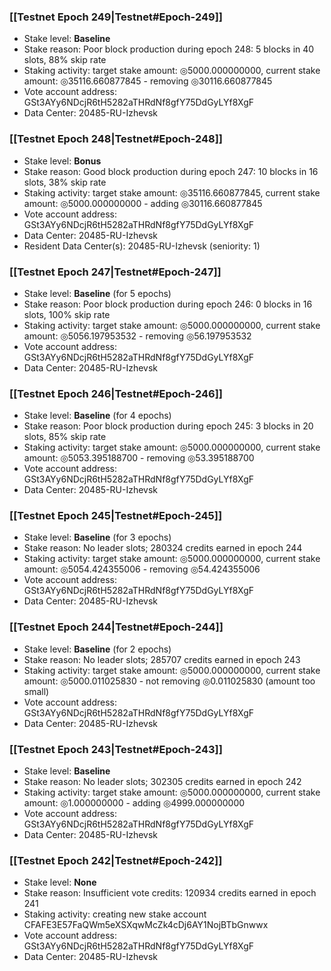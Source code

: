 ### [[Testnet Epoch 249|Testnet#Epoch-249]]
* Stake level: **Baseline**
* Stake reason: Poor block production during epoch 248: 5 blocks in 40 slots, 88% skip rate
* Staking activity: target stake amount: ◎5000.000000000, current stake amount: ◎35116.660877845 - removing ◎30116.660877845
* Vote account address: GSt3AYy6NDcjR6tH5282aTHRdNf8gfY75DdGyLYf8XgF
* Data Center: 20485-RU-Izhevsk
### [[Testnet Epoch 248|Testnet#Epoch-248]]
* Stake level: **Bonus**
* Stake reason: Good block production during epoch 247: 10 blocks in 16 slots, 38% skip rate
* Staking activity: target stake amount: ◎35116.660877845, current stake amount: ◎5000.000000000 - adding ◎30116.660877845
* Vote account address: GSt3AYy6NDcjR6tH5282aTHRdNf8gfY75DdGyLYf8XgF
* Data Center: 20485-RU-Izhevsk
* Resident Data Center(s): 20485-RU-Izhevsk (seniority: 1)
### [[Testnet Epoch 247|Testnet#Epoch-247]]
* Stake level: **Baseline** (for 5 epochs)
* Stake reason: Poor block production during epoch 246: 0 blocks in 16 slots, 100% skip rate
* Staking activity: target stake amount: ◎5000.000000000, current stake amount: ◎5056.197953532 - removing ◎56.197953532
* Vote account address: GSt3AYy6NDcjR6tH5282aTHRdNf8gfY75DdGyLYf8XgF
* Data Center: 20485-RU-Izhevsk
### [[Testnet Epoch 246|Testnet#Epoch-246]]
* Stake level: **Baseline** (for 4 epochs)
* Stake reason: Poor block production during epoch 245: 3 blocks in 20 slots, 85% skip rate
* Staking activity: target stake amount: ◎5000.000000000, current stake amount: ◎5053.395188700 - removing ◎53.395188700
* Vote account address: GSt3AYy6NDcjR6tH5282aTHRdNf8gfY75DdGyLYf8XgF
* Data Center: 20485-RU-Izhevsk
### [[Testnet Epoch 245|Testnet#Epoch-245]]
* Stake level: **Baseline** (for 3 epochs)
* Stake reason: No leader slots; 280324 credits earned in epoch 244
* Staking activity: target stake amount: ◎5000.000000000, current stake amount: ◎5054.424355006 - removing ◎54.424355006
* Vote account address: GSt3AYy6NDcjR6tH5282aTHRdNf8gfY75DdGyLYf8XgF
* Data Center: 20485-RU-Izhevsk
### [[Testnet Epoch 244|Testnet#Epoch-244]]
* Stake level: **Baseline** (for 2 epochs)
* Stake reason: No leader slots; 285707 credits earned in epoch 243
* Staking activity: target stake amount: ◎5000.000000000, current stake amount: ◎5000.011025830 - not removing ◎0.011025830 (amount too small)
* Vote account address: GSt3AYy6NDcjR6tH5282aTHRdNf8gfY75DdGyLYf8XgF
* Data Center: 20485-RU-Izhevsk
### [[Testnet Epoch 243|Testnet#Epoch-243]]
* Stake level: **Baseline**
* Stake reason: No leader slots; 302305 credits earned in epoch 242
* Staking activity: target stake amount: ◎5000.000000000, current stake amount: ◎1.000000000 - adding ◎4999.000000000
* Vote account address: GSt3AYy6NDcjR6tH5282aTHRdNf8gfY75DdGyLYf8XgF
* Data Center: 20485-RU-Izhevsk
### [[Testnet Epoch 242|Testnet#Epoch-242]]
* Stake level: **None**
* Stake reason: Insufficient vote credits: 120934 credits earned in epoch 241
* Staking activity: creating new stake account CFAFE3E57FaQWm5eXSXqwMcZk4cDj6AY1NojBTbGnwwx
* Vote account address: GSt3AYy6NDcjR6tH5282aTHRdNf8gfY75DdGyLYf8XgF
* Data Center: 20485-RU-Izhevsk